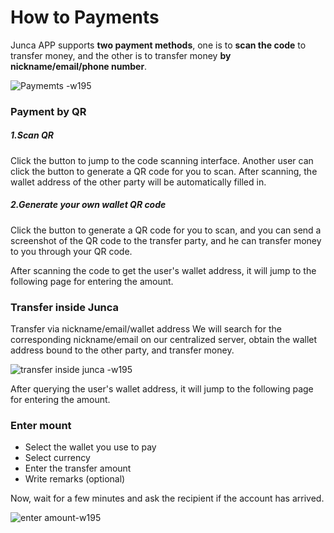 # How to Payments
Junca APP supports **two payment methods**, one is to **scan the code** to transfer money, and the other is to transfer money **by nickname/email/phone number**.

![Paymemts -w195](media/Paymemts.png)



### Payment by QR
##### 1.Scan QR
Click the button to jump to the code scanning interface. Another user can click the button to generate a QR code for you to scan. After scanning, the wallet address of the other party will be automatically filled in.

##### 2.Generate your own wallet QR code
Click the button to generate a QR code for you to scan, and you can send a screenshot of the QR code to the transfer party, and he can transfer money to you through your QR code.

After scanning the code to get the user's wallet address, it will jump to the following page for entering the amount.

### Transfer inside Junca
Transfer via nickname/email/wallet address
We will search for the corresponding nickname/email on our centralized server, obtain the wallet address bound to the other party, and transfer money.

![transfer inside junca -w195](media/transfer%20inside%20junca.png)

After querying the user's wallet address, it will jump to the following page for entering the amount.


### Enter mount
* Select the wallet you use to pay
* Select currency
* Enter the transfer amount
* Write remarks (optional)

Now, wait for a few minutes and ask the recipient if the account has arrived.

![enter amount-w195](media/enter%20amount.png)

